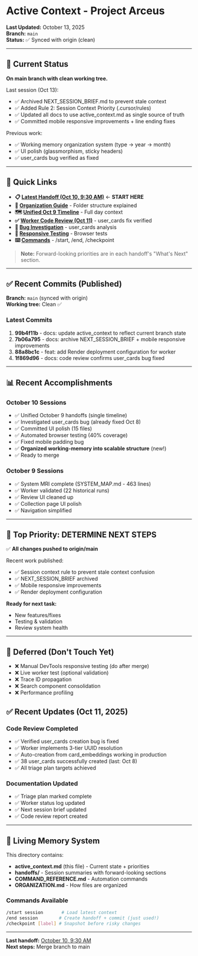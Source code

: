 # Active Context - Project Arceus

**Last Updated:** October 13, 2025  
**Branch:** `main`  
**Status:** ✅ Synced with origin (clean)

---

## 🎯 Current Status

**On main branch with clean working tree.**

Last session (Oct 13):
- ✅ Archived NEXT_SESSION_BRIEF.md to prevent stale context
- ✅ Added Rule 2: Session Context Priority (.cursor/rules)
- ✅ Updated all docs to use active_context.md as single source of truth
- ✅ Committed mobile responsive improvements + line ending fixes

Previous work:
- ✅ Working memory organization system (type → year → month)
- ✅ UI polish (glassmorphism, sticky headers)
- ✅ user_cards bug verified as fixed

---

## 📖 Quick Links

- **📋 [Latest Handoff (Oct 10, 9:30 AM)](./handoffs/2025/10-october/context_handoff_20251010_0930.md)** ← **START HERE**
- **📂 [Organization Guide](./ORGANIZATION.md)** - Folder structure explained
- **🗺️ [Unified Oct 9 Timeline](./handoffs/2025/10-october/context_handoff_20251009_UNIFIED.md)** - Full day context
- **✅ [Worker Code Review (Oct 11)](./reports/2025/10-october/worker_code_review_20251011.md)** - user_cards fix verified
- **🐛 [Bug Investigation](./reports/2025/10-october/bug_investigation_user_cards_20251010.md)** - user_cards analysis
- **📱 [Responsive Testing](./reports/2025/10-october/responsive_testing_report_20251010.md)** - Browser tests
- **⌨️ [Commands](./COMMAND_REFERENCE.md)** - /start, /end, /checkpoint

> **Note:** Forward-looking priorities are in each handoff's "What's Next" section.

---

## ✅ Recent Commits (Published)

**Branch:** `main` (synced with origin)  
**Working tree:** Clean ✅

### Latest Commits
1. **99b4f11b** - docs: update active_context to reflect current branch state
2. **7b06a795** - docs: archive NEXT_SESSION_BRIEF + mobile responsive improvements
3. **88a8bc1c** - feat: add Render deployment configuration for worker
4. **1f869d96** - docs: code review confirms user_cards bug fixed

---

## 📊 Recent Accomplishments

### October 10 Sessions
- ✅ Unified October 9 handoffs (single timeline)
- ✅ Investigated user_cards bug (already fixed Oct 8)
- ✅ Committed UI polish (15 files)
- ✅ Automated browser testing (40% coverage)
- ✅ Fixed mobile padding bug
- ✅ **Organized working-memory into scalable structure** (new!)
- ✅ Ready to merge

### October 9 Sessions
- ✅ System MRI complete (SYSTEM_MAP.md - 463 lines)
- ✅ Worker validated (22 historical runs)
- ✅ Review UI cleaned up
- ✅ Collection page UI polish
- ✅ Navigation simplified

---

## 🔴 Top Priority: DETERMINE NEXT STEPS

✅ **All changes pushed to origin/main**

Recent work published:
- ✅ Session context rule to prevent stale context confusion
- ✅ NEXT_SESSION_BRIEF archived
- ✅ Mobile responsive improvements
- ✅ Render deployment configuration

**Ready for next task:**
- New features/fixes
- Testing & validation
- Review system health

---

## 🚫 Deferred (Don't Touch Yet)

- ❌ Manual DevTools responsive testing (do after merge)
- ❌ Live worker test (optional validation)
- ❌ Trace ID propagation
- ❌ Search component consolidation
- ❌ Performance profiling

## ✅ Recent Updates (Oct 11, 2025)

### Code Review Completed
- ✅ Verified user_cards creation bug is fixed
- ✅ Worker implements 3-tier UUID resolution
- ✅ Auto-creation from card_embeddings working in production
- ✅ 38 user_cards successfully created (last: Oct 8)
- ✅ All triage plan targets achieved

### Documentation Updated
- ✅ Triage plan marked complete
- ✅ Worker status log updated
- ✅ Next session brief updated
- ✅ Code review report created

---

## 🧠 Living Memory System

This directory contains:
- **active_context.md** (this file) - Current state + priorities
- **handoffs/** - Session summaries with forward-looking sections
- **COMMAND_REFERENCE.md** - Automation commands
- **ORGANIZATION.md** - How files are organized

### Commands Available
```bash
/start session       # Load latest context
/end session        # Create handoff + commit (just used!)
/checkpoint [label] # Snapshot before risky changes
```

---

**Last handoff:** [October 10, 9:30 AM](./handoffs/2025/10-october/context_handoff_20251010_0930.md)  
**Next steps:** Merge branch to main

